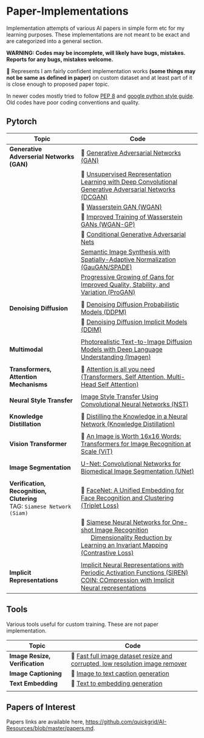 # Paper-Implementations

Implementation attempts of various AI papers in simple form etc for my learning purposes. These implementations are not meant to be exact and are categorized into a general section. 

**WARNING: Codes may be incomplete, will likely have bugs, mistakes. Reports for any bugs, mistakes welcome.** 

:rocket: Represents I am fairly confident implementation works **(some things may not be same as defined in paper)** on custom dataset and at least part of it is close enough to proposed paper topic. 

In newer codes mostly tried to follow [PEP 8](https://www.python.org/dev/peps/pep-0008/) and [google python style guide](https://google.github.io/styleguide/pyguide.html). Old codes have poor coding conventions and quality.

## Pytorch

| Topic | Code |
| --- | --- |
| **Generative Adverserial Networks (GAN)** | :rocket: [Generative Adversarial Networks (GAN)](pytorch/gan) |
|  | :rocket: [Unsupervised Representation Learning with Deep Convolutional Generative Adversarial Networks (DCGAN)](pytorch/dcgan) |
|  | :rocket: [Wasserstein GAN (WGAN)](pytorch/wgan) |
|  | :rocket: [Improved Training of Wasserstein GANs (WGAN-GP)](pytorch/wgan-gp) |
|  | :rocket: [Conditional Generative Adversarial Nets](pytorch/conditional-wgan) |
|  | [Semantic Image Synthesis with Spatially-Adaptive Normalization (GauGAN/SPADE)](pytorch/gaugan) |
|  | [Progressive Growing of Gans for Improved Quality, Stability, and Variation (ProGAN)](pytorch/progan) |
|  |  |
| **Denoising Diffusion** | :rocket: [Denoising Diffusion Probabilistic Models (DDPM)](pytorch/ddpm) |
|  | :rocket: [Denoising Diffusion Implicit Models (DDIM)](pytorch/ddim) |
|  |  |
| **Multimodal** | [Photorealistic Text-to-Image Diffusion Models with Deep Language Understanding (Imagen)](pytorch/imagen) |
|  |  |
| **Transformers, Attention Mechanisms** | :rocket: [Attention is all you need (Transformers, Self Attention, Multi-Head Self Attention)](pytorch/self-attention) |
|  |  |
| **Neural Style Transfer** | [Image Style Transfer Using Convolutional Neural Networks (NST)](pytorch/neural-style-transfer) |
|  |  |
| **Knowledge Distillation** | :rocket: [Distilling the Knowledge in a Neural Network (Knowledge Distillation)](pytorch/knowledge-distillation) |
|  |  |
| **Vision Transformer** | :rocket: [An Image is Worth 16x16 Words: Transformers for Image Recognition at Scale (ViT)](pytorch/vision_transformer) |
|  |  |
| **Image Segmentation** | [U-Net: Convolutional Networks for Biomedical Image Segmentation (UNet)](pytorch/u-net) |
|  |  |
| **Verification, Recognition, Clutering** <br> TAG: `Siamese Network (Siam)` | :rocket: [FaceNet: A Unified Embedding for Face Recognition and Clustering (Triplet Loss)](pytorch/siamese-triplet-loss) |
|  | :rocket: [Siamese Neural Networks for One-shot Image Recognition](pytorch/siamese-contrastive-loss) <br>  &nbsp; &nbsp;  &nbsp; [Dimensionality Reduction by Learning an Invariant Mapping (Contrastive Loss)](pytorch/siamese-contrastive-loss) |
|  |  |
| **Implicit Representations** | [Implicit Neural Representations with Periodic Activation Functions (SIREN)](pytorch/siren) <br> [COIN: COmpression with Implicit Neural representations](pytorch/siren) |

<!--
## Keras

| Topic | Code |
| --- | --- |
| **Object Detection** | [Focal Loss for Dense Object Detection (RetinaNet)](keras/retinanet) |
|  |  |
-->


## Tools

Various tools useful for custom training. These are not paper implementation.

| Topic | Code |
| --- | --- |
| **Image Resize, Verification** | :rocket: [Fast full image dataset resize and corrupted, low resolution image remover](tools/image-verification/) |
| **Image Captioning** | :rocket: [Image to text caption generation](tools/image-captioning/) |
| **Text Embedding** | :rocket: [Text to embedding generation](tools/text-embedding/) |
|  |  |


## Papers of Interest

Papers links are available here, https://github.com/quickgrid/AI-Resources/blob/master/papers.md.

